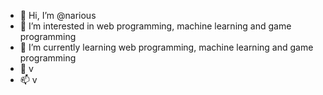 - 👋 Hi, I’m @narious
- 👀 I’m interested in web programming, machine learning and game programming
- 🌱 I’m currently learning web programming, machine learning and game programming
- 💞️ v
- 📫 v

<!---
narious/narious is a ✨ special ✨ repository because its `README.md` (this file) appears on your GitHub profile.
You can click the Preview link to take a look at your changes.
--->
